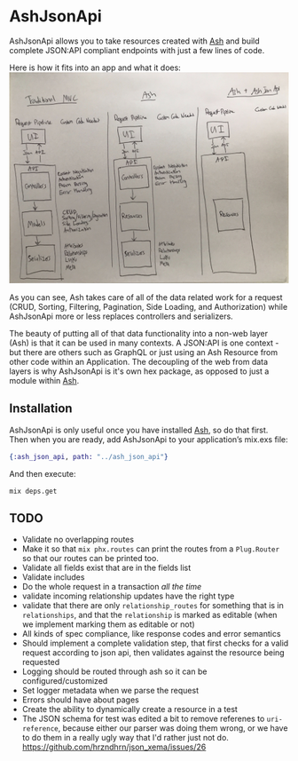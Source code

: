 # AshJsonApi

AshJsonApi allows you to take resources created with [Ash](https://github.com/ash-project/ash) and build complete JSON:API compliant endpoints with just a few lines of code.

Here is how it fits into an app and what it does:
![Architecture Sketch](documentation/architecture_sketch.jpg)

As you can see, Ash takes care of all of the data related work for a request (CRUD, Sorting, Filtering, Pagination, Side Loading, and Authorization) while AshJsonApi more or less replaces controllers and serializers.

The beauty of putting all of that data functionality into a non-web layer (Ash) is that it can be used in many contexts. A JSON:API is one context - but there are others such as GraphQL or just using an Ash Resource from other code within an Application. The decoupling of the web from data layers is why AshJsonApi is it's own hex package, as opposed to just a module within [Ash](https://github.com/ash-project/ash).


## Installation
AshJsonApi is only useful once you have installed [Ash](https://github.com/ash-project/ash), so do that first. Then when you are ready, add AshJsonApi to your application’s mix.exs file:

```elixir
{:ash_json_api, path: "../ash_json_api"}
```
And then execute:

```shell
mix deps.get
```



## TODO
* Validate no overlapping routes
* Make it so that `mix phx.routes` can print the routes from a `Plug.Router` so that our routes can be printed too.
* Validate all fields exist that are in the fields list
* Validate includes
* Do the whole request in a transaction *all the time*
* validate incoming relationship updates have the right type
* validate that there are only `relationship_routes` for something that is in `relationships`, and that the `relationship` is marked as editable (when we implement marking them as editable or not)
* All kinds of spec compliance, like response codes and error semantics
* Should implement a complete validation step, that first checks for a valid request according to json api, then validates against the resource being requested
* Logging should be routed through ash so it can be configured/customized
* Set logger metadata when we parse the request
* Errors should have about pages
* Create the ability to dynamically create a resource in a test
* The JSON schema for test was edited a bit to remove referenes to `uri-reference`, because either our parser was doing them wrong, or we have to do them in a really ugly way that I'd rather just not do. https://github.com/hrzndhrn/json_xema/issues/26
